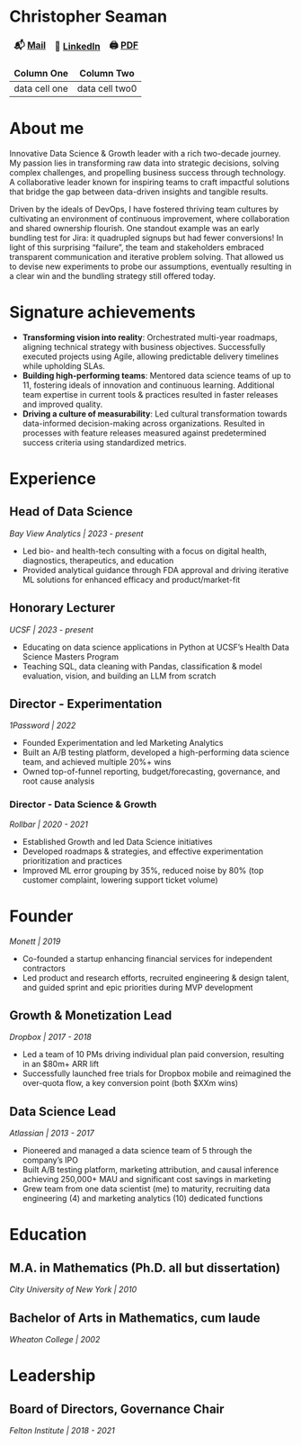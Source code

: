 <style>
table {
    border-collapse: collapse;
}
table, th, td {
   border: none!important;
}
blockquote {
    border-left: solid blue;
    padding-left: 10px;
}
</style>
  


# Christopher Seaman

| 📬 [Mail](mailto:chris@badmath.org) | 💼 [LinkedIn](https://www.linkedin.com/in/christopherseaman) | 🖨️ [PDF](https://sqrl.ly/resume.pdf) |
| --- | --- | --- |


| Column One    | Column Two    |                                
| ---           | ---           |                           
| data cell one | data cell two0 |  

# About me

Innovative Data Science & Growth leader with a rich two-decade journey. My passion lies in transforming raw data into strategic decisions, solving complex challenges, and propelling business success through technology. A collaborative leader known for inspiring teams to craft impactful solutions that bridge the gap between data-driven insights and tangible results.

Driven by the ideals of DevOps, I have fostered thriving team cultures by cultivating an environment of continuous improvement, where collaboration and shared ownership flourish. One standout example was an early bundling test for Jira: it quadrupled signups but had fewer conversions! In light of this surprising “failure”, the team and stakeholders embraced transparent communication and iterative problem solving. That allowed us to devise new experiments to probe our assumptions, eventually resulting in a clear win and the bundling strategy still offered today.

# Signature achievements

- **Transforming vision into reality**: Orchestrated multi-year roadmaps, aligning technical strategy with business objectives. Successfully executed projects using Agile, allowing predictable delivery timelines while upholding SLAs.
- **Building high-performing teams**: Mentored data science teams of up to 11, fostering ideals of innovation and continuous learning. Additional team expertise in current tools & practices resulted in faster releases and improved quality.
- **Driving a culture of measurability**: Led cultural transformation towards data-informed decision-making across organizations. Resulted in processes with feature releases measured against predetermined success criteria using standardized metrics.

# Experience

## Head of Data Science

*Bay View Analytics | 2023 - present*

- Led bio- and health-tech consulting with a focus on digital health, diagnostics, therapeutics, and education
- Provided analytical guidance through FDA approval and driving iterative ML solutions for enhanced efficacy and product/market-fit

## Honorary Lecturer

*UCSF | 2023 - present*

- Educating on data science applications in Python at UCSF’s Health Data Science Masters Program
- Teaching SQL, data cleaning with Pandas, classification & model evaluation, vision, and building an LLM from scratch

## Director - Experimentation

*1Password | 2022*

- Founded Experimentation and led Marketing Analytics
- Built an A/B testing platform, developed a high-performing data science team, and achieved multiple 20%+ wins
- Owned top-of-funnel reporting, budget/forecasting, governance, and root cause analysis

### Director - Data Science & Growth

*Rollbar | 2020 - 2021*

- Established Growth and led Data Science initiatives
- Developed roadmaps & strategies, and effective experimentation prioritization and practices
- Improved ML error grouping by 35%, reduced noise by 80% (top customer complaint, lowering support ticket volume)

# Founder

*Monett | 2019*

- Co-founded a startup enhancing financial services for independent contractors
- Led product and research efforts, recruited engineering & design talent, and guided sprint and epic priorities during MVP development

## Growth & Monetization Lead

*Dropbox | 2017 - 2018*

- Led a team of 10 PMs driving individual plan paid conversion, resulting in an $80m+ ARR lift
- Successfully launched free trials for Dropbox mobile and reimagined the over-quota flow, a key conversion point (both $XXm wins)

## Data Science Lead

*Atlassian | 2013 - 2017*

- Pioneered and managed a data science team of 5 through the company’s IPO
- Built A/B testing platform, marketing attribution, and causal inference achieving 250,000+ MAU and significant cost savings in marketing
- Grew team from one data scientist (me) to maturity, recruiting data engineering (4) and marketing analytics (10) dedicated functions

# Education

## M.A. in Mathematics (Ph.D. all but dissertation)

*City University of New York | 2010*

## Bachelor of Arts in Mathematics, cum laude

*Wheaton College | 2002*

# Leadership

## Board of Directors, Governance Chair

*Felton Institute | 2018 - 2021*
